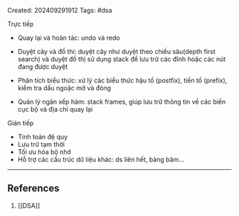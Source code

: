 Created: 202409291912
Tags: #dsa 

Trực tiếp
- Quay lại và hoàn tác: undo và redo

- Duyệt cây và đồ thi: duyệt cây như duyệt theo chiều sâu(depth first search) và duyệt đồ thị sử dụng stack để lưu trữ các đỉnh hoặc các nút đang được duyệt

- Phân tích biểu thức: xử lý các biểu thức hậu tố (postfix), tiền tố (prefix), kiểm tra dấu ngoặc mở và đóng

- Quản lý ngăn xếp hàm: stack frames, giúp lưu trữ thông tin về các biến cục bộ và địa chỉ quay lại

Gián tiếp
- Tính toán đệ quy
- Lưu trữ tạm thời
- Tối ưu hóa bộ nhớ
- Hỗ trợ các cấu trúc dữ liệu khác: ds liên hết, bảng băm...

-----
## References
1. [[DSA]]
